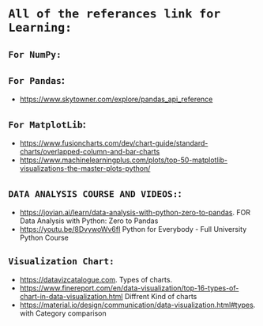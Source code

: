 # `All of the referances link for Learning:`
## `For NumPy:`


## `For Pandas`:
- https://www.skytowner.com/explore/pandas_api_reference


## `For MatplotLib`:
- https://www.fusioncharts.com/dev/chart-guide/standard-charts/overlapped-column-and-bar-charts
- https://www.machinelearningplus.com/plots/top-50-matplotlib-visualizations-the-master-plots-python/

## `DATA ANALYSIS COURSE AND VIDEOS:`:
- https://jovian.ai/learn/data-analysis-with-python-zero-to-pandas.       FOR Data Analysis with Python: Zero to Pandas
- https://youtu.be/8DvywoWv6fI    Python for Everybody - Full University Python Course

## `Visualization Chart:`
- https://datavizcatalogue.com.   Types of charts.
- https://www.finereport.com/en/data-visualization/top-16-types-of-chart-in-data-visualization.html       Diffrent Kind of charts
- https://material.io/design/communication/data-visualization.html#types.  with Category comparison
